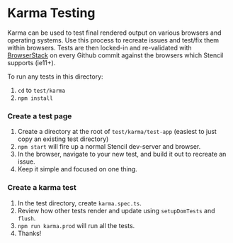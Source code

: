 # Karma Testing

Karma can be used to test final rendered output on various browsers and operating systems. Use this process to recreate
issues and test/fix them within browsers. Tests are then locked-in and re-validated with 
[BrowserStack](https://www.browserstack.com/) on every Github commit against the browsers which Stencil supports
(ie11+).

To run any tests in this directory:
1. `cd` to `test/karma`
2. `npm install`


### Create a test page

1. Create a directory at the root of `test/karma/test-app` (easiest to just copy an existing test directory)
2. `npm start` will fire up a normal Stencil dev-server and browser.
3. In the browser, navigate to your new test, and build it out to recreate an issue.
4. Keep it simple and focused on one thing.


### Create a karma test

1. In the test directory, create `karma.spec.ts`.
2. Review how other tests render and update using `setupDomTests` and `flush`.
3. `npm run karma.prod` will run all the tests.
4. Thanks!
